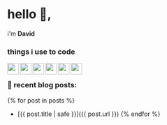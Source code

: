 # hello 👋,
i'm **David**

### things i use to code
<img src="{{ icons.html }}" align="left" width="26px">
<img src="{{ icons.css }}" align="left" width="26px">
<img src="{{ icons.javascript }}" align="left" width="26px">
<img src="{{ icons.nodejs }}" align="left" width="26px">
<img src="{{ icons.atomeditor }}" align="left" width="26px">
<img src="{{ icons.notepadplusplus }}" align="left" width="26px">
<br>

### 📰 recent blog posts:
{% for post in posts %}
- [{{ post.title | safe }}]({{ post.url }})
{% endfor %}